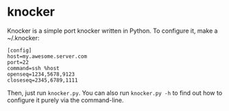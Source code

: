 knocker
=======

Knocker is a simple port knocker written in Python.  To configure it, make a
~/.knocker:

```
[config]
host=my.awesome.server.com
port=22
command=ssh %host
openseq=1234,5678,9123
closeseq=2345,6789,1111
```

Then, just run ```knocker.py```.  You can also run ```knocker.py -h``` to find
out how to configure it purely via the command-line.

